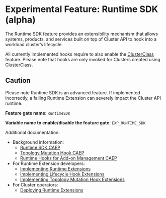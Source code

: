 # Experimental Feature: Runtime SDK (alpha)

The Runtime SDK feature provides an extensibility mechanism that allows systems, products, and services built on top of Cluster API to hook into a workload cluster’s lifecycle.

<aside class="note warning">

All currently implemented hooks require to also enable the [ClusterClass](../cluster-class/index.md) feature.
Please note that hooks are only invoked for Clusters created using ClusterClass.

</aside>

<aside class="note warning">

<h1>Caution</h1>

Please note Runtime SDK is an advanced feature. If implemented incorrectly, a failing Runtime Extension can severely impact the Cluster API runtime.

</aside>

**Feature gate name**: `RuntimeSDK`

**Variable name to enable/disable the feature gate**: `EXP_RUNTIME_SDK`

Additional documentation:

* Background information:
    * [Runtime SDK CAEP](https://github.com/kubernetes-sigs/cluster-api/blob/main/docs/proposals/20220221-runtime-SDK.md)
    * [Topology Mutation Hook CAEP](https://github.com/kubernetes-sigs/cluster-api/blob/main/docs/proposals/20220330-topology-mutation-hook.md)
    * [Runtime Hooks for Add-on Management CAEP](https://github.com/kubernetes-sigs/cluster-api/blob/main/docs/proposals/20220414-runtime-hooks.md)
* For Runtime Extension developers:
    * [Implementing Runtime Extensions](./implement-extensions.md)
    * [Implementing Lifecycle Hook Extensions](./implement-lifecycle-hooks.md)
    * [Implementing Topology Mutation Hook Extensions](./implement-topology-mutation-hook.md)
* For Cluster operators:
    * [Deploying Runtime Extensions](./deploy-runtime-extension.md)
